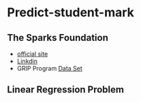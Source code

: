 # Predict-student-mark
## The Sparks Foundation 
  - [official site](https://www.thesparksfoundationsingapore.org/)
  - [Linkdin](https://www.linkedin.com/groups/10379184/)
  - GRIP Program
[Data Set](https://raw.githubusercontent.com/AdiPersonalWorks/Random/master/student_scores%20-%20student_scores.csv)

## Linear Regression Problem 

